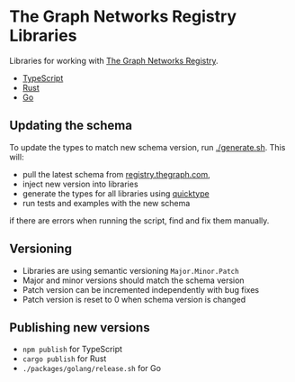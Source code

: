 # The Graph Networks Registry Libraries

Libraries for working with [The Graph Networks Registry](https://github.com/graphprotocol/networks-registry).

- [TypeScript](./packages/typescript)
- [Rust](./packages/rust)
- [Go](./packages/golang)


## Updating the schema

To update the types to match new schema version, run [./generate.sh](./generate.sh).
This will:
- pull the latest schema from [registry.thegraph.com](https://registry.thegraph.com),
- inject new version into libraries
- generate the types for all libraries using [quicktype](https://quicktype.io)
- run tests and examples with the new schema

if there are errors when running the script, find and fix them manually.

## Versioning

- Libraries are using semantic versioning `Major.Minor.Patch`
- Major and minor versions should match the schema version
- Patch version can be incremented independently with bug fixes
- Patch version is reset to 0 when schema version is changed


## Publishing new versions

- `npm publish` for TypeScript
- `cargo publish` for Rust
- `./packages/golang/release.sh` for Go

